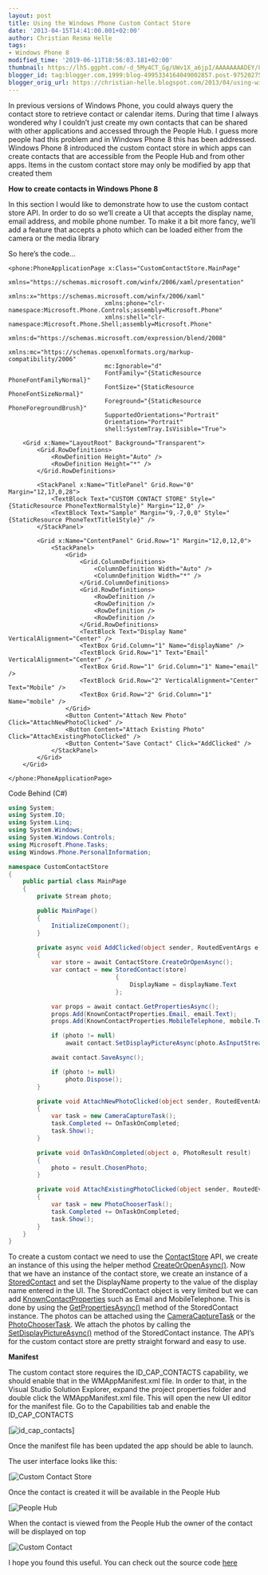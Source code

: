```yaml
---
layout: post
title: Using the Windows Phone Custom Contact Store
date: '2013-04-15T14:41:00.001+02:00'
author: Christian Resma Helle
tags: 
- Windows Phone 8
modified_time: '2019-06-11T18:56:03.181+02:00'
thumbnail: https://lh5.ggpht.com/-d_5My4CT_Gg/UWv1X_a6jpI/AAAAAAAADEY/8DdL5NTtKe0/s72-c/id_cap_contacts_thumb%25255B2%25255D.png?imgmax=800
blogger_id: tag:blogger.com,1999:blog-4995334164049002857.post-975202751219361332
blogger_orig_url: https://christian-helle.blogspot.com/2013/04/using-windows-phone-custom-contact-store.html
---
```


In previous versions of Windows Phone, you could always query the contact store to retrieve contact or calendar items. During that time I always wondered why I couldn’t just create my own contacts that can be shared with other applications and accessed through the People Hub. I guess more people had this problem and in Windows Phone 8 this has been addressed. Windows Phone 8 introduced the custom contact store in which apps can create contacts that are accessible from the People Hub and from other apps. Items in the custom contact store may only be modified by app that created them

**How to create contacts in Windows Phone 8**

In this section I would like to demonstrate how to use the custom contact store API. In order to do so we’ll create a UI that accepts the display name, email address, and mobile phone number. To make it a bit more fancy, we’ll add a feature that accepts a photo which can be loaded either from the camera or the media library

So here’s the code…

```xaml
<phone:PhoneApplicationPage x:Class="CustomContactStore.MainPage"
                           xmlns="https://schemas.microsoft.com/winfx/2006/xaml/presentation"
                           xmlns:x="https://schemas.microsoft.com/winfx/2006/xaml"
                           xmlns:phone="clr-namespace:Microsoft.Phone.Controls;assembly=Microsoft.Phone"
                           xmlns:shell="clr-namespace:Microsoft.Phone.Shell;assembly=Microsoft.Phone"
                           xmlns:d="https://schemas.microsoft.com/expression/blend/2008"
                           xmlns:mc="https://schemas.openxmlformats.org/markup-compatibility/2006"
                           mc:Ignorable="d"
                           FontFamily="{StaticResource PhoneFontFamilyNormal}"
                           FontSize="{StaticResource PhoneFontSizeNormal}"
                           Foreground="{StaticResource PhoneForegroundBrush}"
                           SupportedOrientations="Portrait"
                           Orientation="Portrait"
                           shell:SystemTray.IsVisible="True">

    <Grid x:Name="LayoutRoot" Background="Transparent">
        <Grid.RowDefinitions>
            <RowDefinition Height="Auto" />
            <RowDefinition Height="*" />
        </Grid.RowDefinitions>

        <StackPanel x:Name="TitlePanel" Grid.Row="0" Margin="12,17,0,28">
            <TextBlock Text="CUSTOM CONTACT STORE" Style="{StaticResource PhoneTextNormalStyle}" Margin="12,0" />
            <TextBlock Text="Sample" Margin="9,-7,0,0" Style="{StaticResource PhoneTextTitle1Style}" />
        </StackPanel>

        <Grid x:Name="ContentPanel" Grid.Row="1" Margin="12,0,12,0">
            <StackPanel>
                <Grid>
                    <Grid.ColumnDefinitions>
                        <ColumnDefinition Width="Auto" />
                        <ColumnDefinition Width="*" />
                    </Grid.ColumnDefinitions>
                    <Grid.RowDefinitions>
                        <RowDefinition />
                        <RowDefinition />
                        <RowDefinition />
                        <RowDefinition />
                    </Grid.RowDefinitions>
                    <TextBlock Text="Display Name" VerticalAlignment="Center" />
                    <TextBox Grid.Column="1" Name="displayName" />
                    <TextBlock Grid.Row="1" Text="Email" VerticalAlignment="Center" />
                    <TextBox Grid.Row="1" Grid.Column="1" Name="email" />
                    <TextBlock Grid.Row="2" VerticalAlignment="Center" Text="Mobile" />
                    <TextBox Grid.Row="2" Grid.Column="1" Name="mobile" />
                </Grid>
                <Button Content="Attach New Photo" Click="AttachNewPhotoClicked" />
                <Button Content="Attach Existing Photo" Click="AttachExistingPhotoClicked" />
                <Button Content="Save Contact" Click="AddClicked" />
            </StackPanel>
        </Grid>
    </Grid>

</phone:PhoneApplicationPage>
```

Code Behind (C#)

```csharp
using System;
using System.IO;
using System.Linq;
using System.Windows;
using System.Windows.Controls;
using Microsoft.Phone.Tasks;
using Windows.Phone.PersonalInformation;

namespace CustomContactStore
{
    public partial class MainPage
    {
        private Stream photo;

        public MainPage()
        {
            InitializeComponent();
        }

        private async void AddClicked(object sender, RoutedEventArgs e)
        {
            var store = await ContactStore.CreateOrOpenAsync();
            var contact = new StoredContact(store)
                              {
                                  DisplayName = displayName.Text
                              };

            var props = await contact.GetPropertiesAsync();
            props.Add(KnownContactProperties.Email, email.Text);
            props.Add(KnownContactProperties.MobileTelephone, mobile.Text);

            if (photo != null)
                await contact.SetDisplayPictureAsync(photo.AsInputStream());

            await contact.SaveAsync();

            if (photo != null)
                photo.Dispose();
        }

        private void AttachNewPhotoClicked(object sender, RoutedEventArgs e)
        {
            var task = new CameraCaptureTask();
            task.Completed += OnTaskOnCompleted;
            task.Show();
        }

        private void OnTaskOnCompleted(object o, PhotoResult result)
        {
            photo = result.ChosenPhoto;
        }

        private void AttachExistingPhotoClicked(object sender, RoutedEventArgs e)
        {
            var task = new PhotoChooserTask();
            task.Completed += OnTaskOnCompleted;
            task.Show();
        }
    }
}
```

To create a custom contact we need to use the [ContactStore](https://learn.microsoft.com/en-us/uwp/api/windows.phone.personalinformation.contactstore?WT.mc_id=DT-MVP-5004822) API, we create an instance of this using the helper method [CreateOrOpenAsync()](https://learn.microsoft.com/en-us/uwp/api/windows.phone.personalinformation.contactstore.createoropenasync?view=winrt-15063#windows-phone-personalinformation-contactstore-createoropenasync&WT.mc_id=DT-MVP-5004822). Now that we have an instance of the contact store, we create an instance of a [StoredContact](https://learn.microsoft.com/en-us/uwp/api/windows.phone.personalinformation.storedcontact?WT.mc_id=DT-MVP-5004822) and set the DisplayName property to the value of the display name entered in the UI. The StoredContact object is very limited but we can add [KnownContactProperties](https://learn.microsoft.com/en-us/uwp/api/windows.phone.personalinformation.knowncontactproperties?WT.mc_id=DT-MVP-5004822) such as Email and MobileTelephone. This is done by using the [GetPropertiesAsync()](https://learn.microsoft.com/en-us/uwp/api/windows.phone.personalinformation.storedcontact.getpropertiesasync?view=winrt-15063#windows-phone-personalinformation-storedcontact-getpropertiesasync&WT.mc_id=DT-MVP-5004822) method of the StoredContact instance. The photos can be attached using the [CameraCaptureTask](https://learn.microsoft.com/en-us/previous-versions/windows/apps/hh394006(v=vs.105)?WT.mc_id=DT-MVP-5004822) or the [PhotoChooserTask](https://learn.microsoft.com/en-us/previous-versions/windows/apps/hh394019(v=vs.105)?WT.mc_id=DT-MVP-5004822). We attach the photos by calling the [SetDisplayPictureAsync()](https://learn.microsoft.com/en-us/uwp/api/windows.phone.personalinformation.storedcontact.setdisplaypictureasync?view=winrt-15063#windows-phone-personalinformation-storedcontact-setdisplaypictureasync(windows-storage-streams-iinputstream)&WT.mc_id=DT-MVP-5004822) method of the StoredContact instance. The API’s for the custom contact store are pretty straight forward and easy to use.

**Manifest**

The custom contact store requires the ID_CAP_CONTACTS capability, we should enable that in the WMAppManifest.xml file. In order to that, in the Visual Studio Solution Explorer, expand the project properties folder and double click the WMAppManifest.xml file. This will open the new UI editor for the manifest file. Go to the Capabilities tab and enable the ID_CAP_CONTACTS

[![id_cap_contacts](/assets/images/id_cap_contacts.png)]

Once the manifest file has been updated the app should be able to launch.

The user interface looks like this:

[![Custom Contact Store](/assets/images/custom-contact-store.png)

Once the contact is created it will be available in the People Hub

[![People Hub](/assets/images/people-hub.png)

When the contact is viewed from the People Hub the owner of the contact will be displayed on top

[![Custom Contact](/assets/images/custom-contact.png)

I hope you found this useful. You can check out the source code [here](/assets/samples/CustomContactStore.zip)
